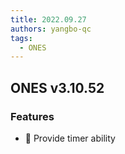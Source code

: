 ```yaml
---
title: 2022.09.27
authors: yangbo-qc
tags:
  - ONES
---
```


## ONES v3.10.52

### Features

- 🌟 Provide timer ability
